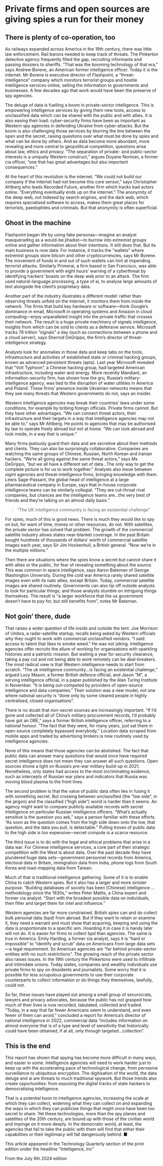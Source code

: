 # Private firms and open sources are giving spies a run for their money

## There is plenty of co-operation, too

As railways expanded across America in the 19th century, there was little law enforcement. Rail barons needed to keep track of threats. The Pinkerton detective agency frequently filled the gap, recruiting informants and passing dossiers to sheriffs. “That was the booming technology of that era,” says Andrew Borene, an American former intelligence officer. Today it is the internet. Mr Borene is executive director of Flashpoint, a “threat-intelligence” company which monitors terrorist groups and hostile intelligence services online, selling the information to governments and businesses. A few decades ago that work would have been the preserve of spy agencies.

The deluge of data is fuelling a boom in private-sector intelligence. This is empowering intelligence services by giving them new tools, access to unclassified data which can be shared with the public and with allies. It is also easing their load: cyber-security firms have been as important as Western spy agencies in defending Ukraine from cyber-attacks. But the boom is also challenging those services by blurring the line between the open and the secret, raising questions over what must be done by spies and what can be done by others. And as data become more abundant, more revealing and more central to geopolitical competition, questions arise about law, ethics and privacy. “The separation of private- and public-sector interests is a uniquely Western construct,” argues Duyane Norman, a former cia officer, “one that has great advantages but also important consequences.”

At the heart of this revolution is the internet. “We could not build our company if the internet had not become this core sensor,” says Christopher Ahlberg who leads Recorded Future, another firm which tracks bad actors online. “Everything eventually ends up on the internet.” The anonymity of the deep web, not indexed by search engines, and the dark web, which requires specialised software to access, makes them great places for terrorists, paedophiles and criminals. But that anonymity is often superficial.

## Ghost in the machine

Flashpoint began life by using fake personas—imagine an analyst masquerading as a would-be jihadist—to burrow into extremist groups online and gather information about their intentions. It still does that. But its main business is now data. For instance, it tracks the “wallets” where extremist groups store bitcoin and other cryptocurrencies, says Mr Borene. The movement of funds in and out of such wallets can hint at impending terrorist attacks. Similarly Primerai, a firm based in San Francisco, was able to provide a government with eight hours’ warning of a cyberthreat by identifying hackers’ boasts on the deep web prior to an attack. The firm used natural-language processing, a type of ai, to analyse large amounts of text alongside the client’s proprietary data.

Another part of the industry illustrates a different model: rather than observing threats unfold on the internet, it monitors them from inside the network. The firms that build key hardware or software—think Google’s dominance in email, Microsoft in operating systems and Amazon in cloud computing—enjoy unparalleled insight into the private traffic that crosses their network. The result is a huge private machinery of signals intelligence, insights from which can be sold to clients as a defensive service. Microsoft tracks 78 trillion “signals” a day (such as connections between a phone and a cloud server), says Sherrod DeGrippo, the firm’s director of threat-intelligence strategy.

Analysts look for anomalies in those data and keep tabs on the tools, infrastructure and activities of established state or criminal hacking groups, known as advanced persistent threats (apts). Last year Microsoft revealed that “Volt Typhoon”, a Chinese hacking group, had targeted American infrastructure, including water and energy. More recently Mandiant, an information-security firm, has shown how the gru, Russia’s military-intelligence agency, was tied to the disruption of water utilities in America and Poland. These firms’ presence inside Ukrainian networks means that they see many threats that Western governments do not, says an insider.

Western intelligence agencies may break their countries’ laws under some conditions, for example by bribing foreign officials. Private firms cannot. But they have other advantages. “We can connect threat actors, their infrastructure and their targets in a way that intelligence agencies may not be able to,” says Mr Ahlberg. He points to agencies that may be authorised by law to operate freely abroad but not at home. “We can look abroad and look inside, in a way that is unique.”

Many firms jealously guard their data and are secretive about their methods and clients. They can also be surprisingly collaborative. Companies are watching the same groups of Chinese, Russian, North Korean and Iranian hackers. “We’re all going against the same threat actors,” says Ms DeGrippo, “but we all have a different set of data...The only way to get the complete picture is for us to work together.” Analysts also move between sigint agencies and threat-intelligence firms, bringing knowledge with them. Lewis Sage-Passant, the global head of intelligence at a large pharmaceutical company in Europe, says that in-house corporate intelligence teams can be similarly collegial. “They are cut-throat rival companies, but chances are the intelligence teams are…the very best of friends and they’re talking on an almost daily basis.”

> “The UK intelligence community is facing an existential challenge”

For spies, much of this is good news. There is much they would like to spy on but, for want of time, money or other resources, do not. With satellites, the private sector has solved that problem. The growth of the commercial satellite industry allows states near-blanket coverage. In the past Britain bought hundreds of thousands of dollars’ worth of commercial satellite images each year, says Sir Jim Hockenhull, a British general. “Now we’re in the multiple millions.”

Then there are situations where the spies know a secret but cannot share it with allies or the public, for fear of revealing something about the source. This was common in space intelligence, says Aaron Bateman of George Washington University. During the cold war America rarely shared satellite images even with its nato allies, except Britain. Today, commercial satellite images are shared routinely. Governments can also tip off outside analysts to look for particular things; and those analysts stumble on intriguing things themselves. The result is “a larger workforce that the us government doesn’t have to pay for, but still benefits from”, notes Mr Bateman.

## Not goin’ there, dude

That raises a wider question of life inside and outside the tent. Joe Morrison of Umbra, a radar-satellite startup, recalls being asked by Western officials why they ought to work with commercial unclassified vendors. “I said: access to talent that likes to smoke weed.” He was not joking. Intelligence agencies offer recruits the allure of working for organisations with sparkling histories and a patriotic mission. But waiting a year for security clearance, taking a pay cut and not being able to work remotely can be deal-breakers.
The most radical view is that Western intelligence needs to start from scratch. “The uk intelligence community...is facing an existential challenge,” argued Lucy Mason, a former British defence official, and Jason “M”, a serving intelligence official, in a paper published by the Alan Turing Institute in November. “It is being out-competed by providers of open-source intelligence and data companies.” Their solution was a new model, not one where national security is “done only by some cleared people in highly centralised, closed organisations”.

There is no doubt that non-secret sources are increasingly important. “If I’d gone and collected all of China’s military procurement records, I’d probably have got an OBE,” says a former British intelligence officer, referring to a national honour. “The fact that they were, for many years, just sat there in open source completely bypassed everybody.” Location data scraped from mobile apps and traded by advertising brokers is now routinely used by intelligence agencies.

None of this means that those agencies can be abolished. The fact that public data can answer many questions that would once have required secret intelligence does not mean they can answer all such questions. Open sources shone a light on Russia’s pre-war military build-up in 2021. Nonetheless, only states had access to the most incriminating evidence, such as intercepts of Russian war plans and indicators that Russia was moving blood plasma to the front lines.

The second problem is that the value of public data often lies in fusing it with something secret. But crossing between unclassified (the “low side”, in the jargon) and the classified (“high side”) world is harder than it seems. An agency might want to compare publicly available records with secret intelligence on particular Russian intelligence officers. “What’s actually sensitive is the question you ask,” says a person familiar with these efforts. “As soon as the question comes from the high side down onto the low, that question, and the data you pull, is detectable.” Pulling troves of public data to the high side is too expensive—secret compute is a scarce resource.

The third issue is to do with the legal and ethical problems that arise in a data war. For Chinese intelligence services, a core part of their strategic competition with the West is about data. Over the past decade they have plundered huge data sets—government personnel records from America, electoral data in Britain, immigration data from India, phone logs from South Korea and road-mapping data from Taiwan.

Much of that is traditional intelligence gathering. Some of it is to enable China to catch Western spies. But it also has a larger and more sinister purpose. “Building databases of society has been [Chinese] intelligence …methodology since the 1930s,” writes Peter Mattis, a China expert and former cia analyst. “Start with the broadest possible data on individuals, then filter and target them for intel and influence.”

Western agencies are far more constrained. British spies can and do collect bulk personal data (bpd) from abroad. But if they want to retain or examine it, they need a warrant and must show that acquiring, keeping and using the data is proportionate to a specific aim. Hoarding it in case it is handy later will not do. It is easier for firms to collect bpd than agencies. The same is true in America. Emily Harding, a former cia analyst, says it is “hard or impossible” to “identify and scrub” data on Americans from large data sets—a legal requirement. So American agencies are “far behind private-sector entities with no such restrictions”.
The growing reach of the private sector also raises issues. In the 19th century the Pinkertons were used to infiltrate and intimidate unions. Today states, companies and wealthy individuals use private firms to spy on dissidents and journalists. Some worry that it is possible for less scrupulous governments to use their corporate counterparts to collect information or do things they themselves, lawfully, could not.

So far, these issues have played out among a small group of securocrats, lawyers and privacy advocates, because the public has not grasped how much of their lives is now recorded, tabulated, collected and traded. “Today, in a way that far fewer Americans seem to understand, and even fewer of them can avoid,” concluded a report for America’s director of national intelligence in 2022, commercial data “includes information on almost everyone that is of a type and level of sensitivity that historically could have been obtained, if at all, only through targeted…collection”.

## This is the end

This report has shown that spying has become more difficult in many ways, and easier in some. Intelligence agencies will need to work harder just to keep up with the accelerating pace of technological change, from pervasive surveillance to ubiquitous encryption. The digitisation of the world, the data deluge and ai are threats to much traditional spywork. But those trends also create opportunities: from exposing the digital tracks of state hackers to democratising intelligence.

That is a potential boon to intelligence agencies, increasing the scale at which they can collect, widening what they can collect on and expanding the ways in which they can publicise things that might once have been too secret to share. Yet these technologies, more than the spy planes and satellites of the 20th century, are bound up with those of the civilian world and impinge on it more deeply. In the democratic world, at least, the agencies that fail to take the public with them will find that either their capabilities or their legitimacy will fall dangerously behind. ■

This article appeared in the Technology Quarterly section of the print edition under the headline “Intelligence, Inc”

From the July 6th 2024 edition